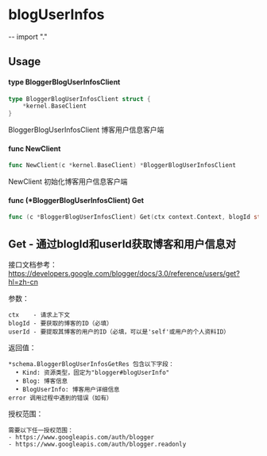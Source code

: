 # blogUserInfos
--
    import "."


## Usage

#### type BloggerBlogUserInfosClient

```go
type BloggerBlogUserInfosClient struct {
	*kernel.BaseClient
}
```

BloggerBlogUserInfosClient 博客用户信息客户端

#### func  NewClient

```go
func NewClient(c *kernel.BaseClient) *BloggerBlogUserInfosClient
```
NewClient 初始化博客用户信息客户端

#### func (*BloggerBlogUserInfosClient) Get

```go
func (c *BloggerBlogUserInfosClient) Get(ctx context.Context, blogId string, userId string) (*schema.BloggerBlogUserInfosGetRes, error)
```
## Get - 通过blogId和userId获取博客和用户信息对

接口文档参考：
https://developers.google.com/blogger/docs/3.0/reference/users/get?hl=zh-cn

参数：

    ctx    - 请求上下文
    blogId - 要获取的博客的ID（必填）
    userId - 要提取其博客的用户的ID（必填，可以是'self'或用户的个人资料ID）

返回值：

    *schema.BloggerBlogUserInfosGetRes 包含以下字段：
      • Kind: 资源类型，固定为"blogger#blogUserInfo"
      • Blog: 博客信息
      • BlogUserInfo: 博客用户详细信息
    error 调用过程中遇到的错误（如有）

授权范围：

    需要以下任一授权范围：
    - https://www.googleapis.com/auth/blogger
    - https://www.googleapis.com/auth/blogger.readonly
